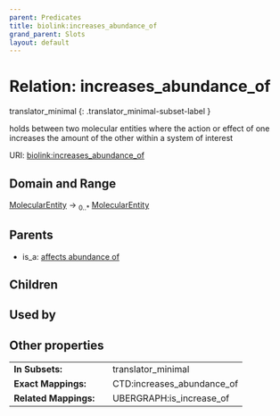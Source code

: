 ```yaml
---
parent: Predicates
title: biolink:increases_abundance_of
grand_parent: Slots
layout: default
---
```


# Relation: increases_abundance_of

translator_minimal
{: .translator_minimal-subset-label }


holds between two molecular entities where the action or effect of one increases the amount of the other within a system of interest

URI: [biolink:increases_abundance_of](https://w3id.org/biolink/vocab/increases_abundance_of)

## Domain and Range

[MolecularEntity](MolecularEntity.md) ->  <sub>0..*</sub> [MolecularEntity](MolecularEntity.md)

## Parents

 *  is_a: [affects abundance of](affects_abundance_of.md)

## Children


## Used by


## Other properties

|  |  |  |
| --- | --- | --- |
| **In Subsets:** | | translator_minimal |
| **Exact Mappings:** | | CTD:increases_abundance_of |
| **Related Mappings:** | | UBERGRAPH:is_increase_of |

